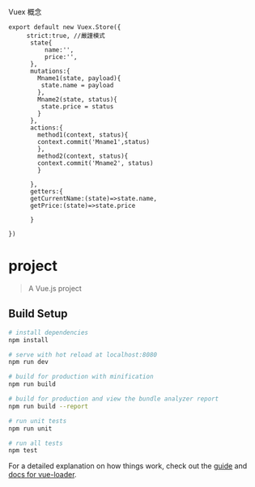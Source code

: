 Vuex
概念
```
export default new Vuex.Store({
     strict:true, //嚴謹模式
      state{
          name:'',
          price:'',
      },
      mutations:{
        Mname1(state, payload){
         state.name = payload
        },
        Mname2(state, status){
         state.price = status
        }
      },
      actions:{
        method1(context, status){
        context.commit('Mname1',status)
        },
        method2(context, status){
        context.commit('Mname2', status)
        }

      },
      getters:{
      getCurrentName:(state)=>state.name,
      getPrice:(state)=>state.price

      }
      
})
```


# project

> A Vue.js project

## Build Setup

``` bash
# install dependencies
npm install

# serve with hot reload at localhost:8080
npm run dev

# build for production with minification
npm run build

# build for production and view the bundle analyzer report
npm run build --report

# run unit tests
npm run unit

# run all tests
npm test
```

For a detailed explanation on how things work, check out the [guide](http://vuejs-templates.github.io/webpack/) and [docs for vue-loader](http://vuejs.github.io/vue-loader).
